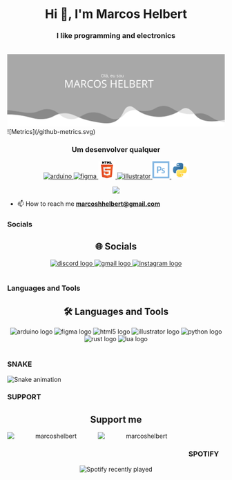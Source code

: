 <div>
    <h1 align="center">Hi 👋, I'm Marcos Helbert</h1>
    <h3 align="center">I like programming and electronics</h3>
    </br>
</div>

<img src="./assets/GitHubHeader.svg">
![Metrics](/github-metrics.svg)
<h3 align="center">Um desenvolver qualquer</h3>

<p align="center"> 
    <a href="https://www.arduino.cc/" target="_blank" rel="noreferrer"> 
        <img src="https://cdn.worldvectorlogo.com/logos/arduino-1.svg" alt="arduino" width="40" height="40"/> 
    </a> 
    <a href="https://www.figma.com/" target="_blank" rel="noreferrer"> 
        <img src="https://www.vectorlogo.zone/logos/figma/figma-icon.svg" alt="figma" width="40" height="40"/> 
    </a> 
    <a href="https://www.w3.org/html/" target="_blank" rel="noreferrer"> 
        <img src="https://raw.githubusercontent.com/devicons/devicon/master/icons/html5/html5-original-wordmark.svg" alt="html5" width="40" height="40"/> 
    </a> 
    <a href="https://www.adobe.com/in/products/illustrator.html" target="_blank" rel="noreferrer">  
        <img src="https://www.vectorlogo.zone/logos/adobe_illustrator/adobe_illustrator-icon.svg" alt="illustrator" width="40" height="40"/> 
    </a> 
    <a href="https://www.photoshop.com/en" target="_blank" rel="noreferrer"> 
        <img src="https://raw.githubusercontent.com/devicons/devicon/master/icons/photoshop/photoshop-line.svg" alt="photoshop" width="40" height="40"/> 
    </a> 
    <a href="https://www.python.org" target="_blank" rel="noreferrer"> 
        <img src="https://raw.githubusercontent.com/devicons/devicon/master/icons/python/python-original.svg" alt="python" width="40" height="40"/> 
    </a> 
</p>

<div align="center">
  <img align="center" src="https://visitor-badge.laobi.icu/badge?page_id=MarcosHADM.MarcosHADM&left_text=Profile Views"/>
  </br>
</div>

- 📫 How to reach me **marcoshhelbert@gmail.com**

### Socials
<div align="center">
    <h2>🌐 Socials</h2>
    <div>
        <a href="">
            <img src="https://raw.githubusercontent.com/maurodesouza/profile-readme-generator/master/src/assets/icons/social/discord/default.svg" width="52" height="40" alt="discord logo" alt="Discord"/>
        </a>
        <a href="marcoshhelbert@gmail.com">
            <img src="https://raw.githubusercontent.com/maurodesouza/profile-readme-generator/master/src/assets/icons/social/gmail/default.svg" width="52" height="40" alt="gmail logo" alt="E-mail"/>
        </a>
        <a href="https://www.instagram.com/marcoshelbert_/">
            <img src="https://raw.githubusercontent.com/maurodesouza/profile-readme-generator/master/src/assets/icons/social/instagram/default.svg" width="52" height="40" alt="instagram logo" alt="Instagram" />
        </a>
    </div>
    </br>
</div>

### Languages and Tools

<div align="center">
    <h2>🛠️ Languages and Tools</h2>
    <div>
        <img src="https://cdn.jsdelivr.net/gh/devicons/devicon/icons/arduino/arduino-original.svg" height="40" width="52" alt="arduino logo"/>
        <img src="https://cdn.jsdelivr.net/gh/devicons/devicon/icons/figma/figma-original.svg" height="40" width="52" alt="figma logo"/>
        <img src="https://cdn.jsdelivr.net/gh/devicons/devicon/icons/html5/html5-original.svg" height="40" width="52" alt="html5 logo"/>
        <img src="https://cdn.jsdelivr.net/gh/devicons/devicon/icons/illustrator/illustrator-plain.svg" height="40" width="52" alt="illustrator logo"/>
        <img src="https://cdn.jsdelivr.net/gh/devicons/devicon/icons/python/python-original.svg" height="40" width="52" alt="python logo"/>
        <img src="https://cdn.jsdelivr.net/gh/devicons/devicon/icons/rust/rust-plain.svg" height="40" width="52" alt="rust logo"/>
        <img src="https://cdn.jsdelivr.net/gh/devicons/devicon/icons/lua/lua-original.svg" height="40" width="52" alt="lua logo"/>
    </div>
    </br>
</div>

### SNAKE

<img href="https://raw.githubusercontent.com/MarcosHADM/MarcosHADM/blob/output/snake.svg" alt="Snake animation"/>

### SUPPORT

<div align="center">
    <h2 >Support me</h2>
    <p>
        <a href="https://www.buymeacoffee.com/marcoshelbert">
            <img align="left" src="https://cdn.buymeacoffee.com/buttons/v2/default-yellow.png" height="50" width="210" alt="marcoshelbert" />
        </a>
        <a href="https://ko-fi.com/marcoshelbert">
            <img align="left" src="https://cdn.ko-fi.com/cdn/kofi3.png?v=3" height="50" width="210" alt="marcoshelbert" />
        </a>
    </p>
    </br>
</div>

### SPOTIFY

<div align="center">
  <img src="https://spotify-recently-played-readme.vercel.app/api?count=5" alt="Spotify recently played"  />
</div>
